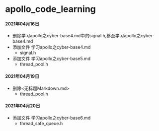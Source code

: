 # apollo_code_learning


#### 2021年04月16日 
- 删除学习apollo之cyber-base4.md中的signal.h,移至学习apollo之cyber-base4.md
- 添加文件 学习apollo之cyber-base4.md
    - signal.h
- 添加文件 学习apollo之cyber-base5.md
    - thread_pool.h

#### 2021年04月19日 

- 删除<无标题Markdown.md>
  - thread_pool.h

#### 2021年04月20日 

- 添加文件 学习apollo之cyber-base6.md
    - thread_safe_queue.h